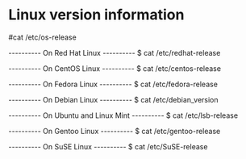# Linux version information
#cat /etc/os-release

---------- On Red Hat Linux ---------- 
$ cat /etc/redhat-release

---------- On CentOS Linux ---------- 
$ cat /etc/centos-release

---------- On Fedora Linux ---------- 
$ cat /etc/fedora-release

---------- On Debian Linux ---------- 
$ cat /etc/debian_version

---------- On Ubuntu and Linux Mint ---------- 
$ cat /etc/lsb-release

---------- On Gentoo Linux ---------- 
$ cat /etc/gentoo-release

---------- On SuSE Linux ---------- 
$ cat /etc/SuSE-release